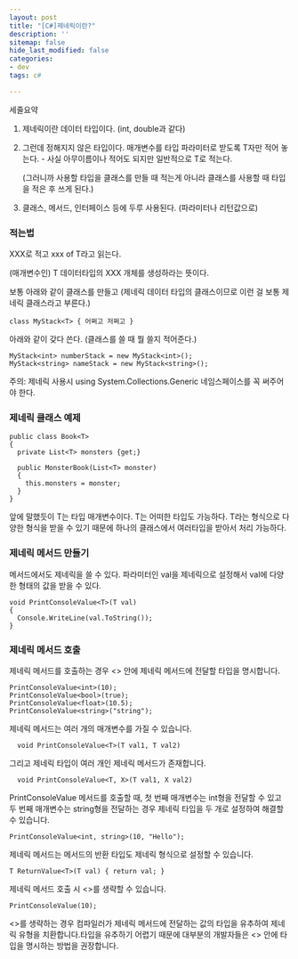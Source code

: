 ```yaml
---
layout: post
title: "[C#]제네릭이란?"
description: ''
sitemap: false
hide_last_modified: false
categories:
- dev
tags: c#

---
```

세줄요약

1. 제네릭이란 데이터 타입이다. (int, double과 같다)
2. 그런데 정해지지 않은 타입이다. 매개변수를 타입 파라미터로 받도록 T자만 적어 놓는다. - 사실 아무이름이나 적어도 되지만 일반적으로 T로 적는다.

   (그러니까 사용할 타입을 클래스를 만들 때 적는게 아니라 클래스를 사용할 때 타입을 적은 후 쓰게 된다.)
3. 클래스, 메서드, 인터페이스 등에 두루 사용된다. (파라미터나 리턴값으로)

### 적는법

XXX<T>로 적고 xxx of T라고 읽는다.

(매개변수인) T 데이터타입의 XXX 개체를 생성하라는 뜻이다.

보통 아래와 같이 클래스를 만들고 (제네릭 데이터 타입의 클래스이므로 이런 걸 보통 제네릭 클래스라고 부른다.)

    class MyStack<T> { 어쩌고 저쩌고 }

아래와 같이 갖다 쓴다. (클래스를 쓸 때 뭘 쓸지 적어준다.)

    MyStack<int> numberStack = new MyStack<int>();
    MyStack<string> nameStack = new MyStack<string>();

주의: 제네릭 사용시 using System.Collections.Generic 네임스페이스를 꼭 써주어야 한다.

### 제네릭 클래스 예제

    public class Book<T>
    {
      private List<T> monsters {get;}
    
      public MonsterBook(List<T> monster)
      {
        this.monsters = monster;
      }
    }

앞에 말했듯이 T는 타입 매개변수이다. T는 어떠한 타입도 가능하다. T라는 형식으로 다양한 형식을 받을 수 있기 때문에 하나의 클래스에서 여러타입을 받아서 처리 가능하다.

### 제네릭 메서드 만들기

메서드에서도 제네릭을 쓸 수 있다. 파라미터인 val을 제네릭으로 설정해서 val에 다양한 형태의 값을 받을 수 있다.

    void PrintConsoleValue<T>(T val)
    {
      Console.WriteLine(val.ToString());
    } 

### 제네릭 메서드 호출

제네릭 메서드를 호출하는 경우 <> 안에 제네릭 메서드에 전달할 타입을 명시합니다.

    PrintConsoleValue<int>(10);
    PrintConsoleValue<bool>(true);
    PrintConsoleValue<float>(10.5);
    PrintConsoleValue<string>("string");

제네릭 메서드는 여러 개의 매개변수를 가질 수 있습니다.

      void PrintConsoleValue<T>(T val1, T val2)

그리고 제네릭 타입이 여러 개인 제네릭 메서드가 존재합니다.

      void PrintConsoleValue<T, X>(T val1, X val2)

PrintConsoleValue 메서드를 호출할 때, 첫 번째 매개변수는 int형을 전달할 수 있고 두 번째 매개변수는 string형을 전달하는 경우 제네릭 타입을 두 개로 설정하여 해결할 수 있습니다.

    PrintConsoleValue<int, string>(10, "Hello");

제네릭 메서드는 메서드의 반환 타입도 제네릭 형식으로 설정할 수 있습니다.

    T ReturnValue<T>(T val) { return val; }

제네릭 메서드 호출 시 <>를 생략할 수 있습니다.

    PrintConsoleValue(10);

<>를 생략하는 경우 컴파일러가 제네릭 메서드에 전달하는 값의 타입을 유추하여 제네릭 유형을 치환합니다.타입을 유추하기 어렵기 때문에 대부분의 개발자들은 <> 안에 타입을 명시하는 방법을 권장합니다.